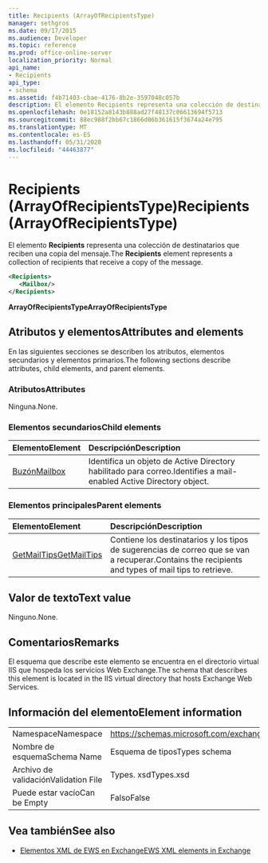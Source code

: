 ```yaml
---
title: Recipients (ArrayOfRecipientsType)
manager: sethgros
ms.date: 09/17/2015
ms.audience: Developer
ms.topic: reference
ms.prod: office-online-server
localization_priority: Normal
api_name:
- Recipients
api_type:
- schema
ms.assetid: f4b71403-cbae-4176-8b2e-3597048c057b
description: El elemento Recipients representa una colección de destinatarios que reciben una copia del mensaje.
ms.openlocfilehash: 0e18152a8143b888ad27f48137c06613694f5713
ms.sourcegitcommit: 88ec988f2bb67c1866d06b361615f3674a24e795
ms.translationtype: MT
ms.contentlocale: es-ES
ms.lasthandoff: 05/31/2020
ms.locfileid: "44463877"
---
```

# <a name="recipients-arrayofrecipientstype"></a><span data-ttu-id="bf328-103">Recipients (ArrayOfRecipientsType)</span><span class="sxs-lookup"><span data-stu-id="bf328-103">Recipients (ArrayOfRecipientsType)</span></span>

<span data-ttu-id="bf328-104">El elemento **Recipients** representa una colección de destinatarios que reciben una copia del mensaje.</span><span class="sxs-lookup"><span data-stu-id="bf328-104">The **Recipients** element represents a collection of recipients that receive a copy of the message.</span></span> 
  
```XML
<Recipients>
   <Mailbox/>
</Recipients>
```

 <span data-ttu-id="bf328-105">**ArrayOfRecipientsType**</span><span class="sxs-lookup"><span data-stu-id="bf328-105">**ArrayOfRecipientsType**</span></span>
## <a name="attributes-and-elements"></a><span data-ttu-id="bf328-106">Atributos y elementos</span><span class="sxs-lookup"><span data-stu-id="bf328-106">Attributes and elements</span></span>

<span data-ttu-id="bf328-107">En las siguientes secciones se describen los atributos, elementos secundarios y elementos primarios.</span><span class="sxs-lookup"><span data-stu-id="bf328-107">The following sections describe attributes, child elements, and parent elements.</span></span>
  
### <a name="attributes"></a><span data-ttu-id="bf328-108">Atributos</span><span class="sxs-lookup"><span data-stu-id="bf328-108">Attributes</span></span>

<span data-ttu-id="bf328-109">Ninguna.</span><span class="sxs-lookup"><span data-stu-id="bf328-109">None.</span></span>
  
### <a name="child-elements"></a><span data-ttu-id="bf328-110">Elementos secundarios</span><span class="sxs-lookup"><span data-stu-id="bf328-110">Child elements</span></span>

|<span data-ttu-id="bf328-111">**Elemento**</span><span class="sxs-lookup"><span data-stu-id="bf328-111">**Element**</span></span>|<span data-ttu-id="bf328-112">**Descripción**</span><span class="sxs-lookup"><span data-stu-id="bf328-112">**Description**</span></span>|
|:-----|:-----|
|[<span data-ttu-id="bf328-113">Buzón</span><span class="sxs-lookup"><span data-stu-id="bf328-113">Mailbox</span></span>](mailbox.md) <br/> |<span data-ttu-id="bf328-114">Identifica un objeto de Active Directory habilitado para correo.</span><span class="sxs-lookup"><span data-stu-id="bf328-114">Identifies a mail-enabled Active Directory object.</span></span>  <br/> |
   
### <a name="parent-elements"></a><span data-ttu-id="bf328-115">Elementos principales</span><span class="sxs-lookup"><span data-stu-id="bf328-115">Parent elements</span></span>

|<span data-ttu-id="bf328-116">**Elemento**</span><span class="sxs-lookup"><span data-stu-id="bf328-116">**Element**</span></span>|<span data-ttu-id="bf328-117">**Descripción**</span><span class="sxs-lookup"><span data-stu-id="bf328-117">**Description**</span></span>|
|:-----|:-----|
|[<span data-ttu-id="bf328-118">GetMailTips</span><span class="sxs-lookup"><span data-stu-id="bf328-118">GetMailTips</span></span>](getmailtips.md) <br/> |<span data-ttu-id="bf328-119">Contiene los destinatarios y los tipos de sugerencias de correo que se van a recuperar.</span><span class="sxs-lookup"><span data-stu-id="bf328-119">Contains the recipients and types of mail tips to retrieve.</span></span>  <br/> |
   
## <a name="text-value"></a><span data-ttu-id="bf328-120">Valor de texto</span><span class="sxs-lookup"><span data-stu-id="bf328-120">Text value</span></span>

<span data-ttu-id="bf328-121">Ninguno.</span><span class="sxs-lookup"><span data-stu-id="bf328-121">None.</span></span>
  
## <a name="remarks"></a><span data-ttu-id="bf328-122">Comentarios</span><span class="sxs-lookup"><span data-stu-id="bf328-122">Remarks</span></span>

<span data-ttu-id="bf328-123">El esquema que describe este elemento se encuentra en el directorio virtual IIS que hospeda los servicios Web Exchange.</span><span class="sxs-lookup"><span data-stu-id="bf328-123">The schema that describes this element is located in the IIS virtual directory that hosts Exchange Web Services.</span></span>
  
## <a name="element-information"></a><span data-ttu-id="bf328-124">Información del elemento</span><span class="sxs-lookup"><span data-stu-id="bf328-124">Element information</span></span>

|||
|:-----|:-----|
|<span data-ttu-id="bf328-125">Namespace</span><span class="sxs-lookup"><span data-stu-id="bf328-125">Namespace</span></span>  <br/> |https://schemas.microsoft.com/exchange/services/2006/types  <br/> |
|<span data-ttu-id="bf328-126">Nombre de esquema</span><span class="sxs-lookup"><span data-stu-id="bf328-126">Schema Name</span></span>  <br/> |<span data-ttu-id="bf328-127">Esquema de tipos</span><span class="sxs-lookup"><span data-stu-id="bf328-127">Types schema</span></span>  <br/> |
|<span data-ttu-id="bf328-128">Archivo de validación</span><span class="sxs-lookup"><span data-stu-id="bf328-128">Validation File</span></span>  <br/> |<span data-ttu-id="bf328-129">Types. xsd</span><span class="sxs-lookup"><span data-stu-id="bf328-129">Types.xsd</span></span>  <br/> |
|<span data-ttu-id="bf328-130">Puede estar vacío</span><span class="sxs-lookup"><span data-stu-id="bf328-130">Can be Empty</span></span>  <br/> |<span data-ttu-id="bf328-131">Falso</span><span class="sxs-lookup"><span data-stu-id="bf328-131">False</span></span>  <br/> |
   
## <a name="see-also"></a><span data-ttu-id="bf328-132">Vea también</span><span class="sxs-lookup"><span data-stu-id="bf328-132">See also</span></span>



- [<span data-ttu-id="bf328-133">Elementos XML de EWS en Exchange</span><span class="sxs-lookup"><span data-stu-id="bf328-133">EWS XML elements in Exchange</span></span>](ews-xml-elements-in-exchange.md)

